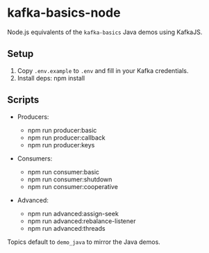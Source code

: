 # kafka-basics-node

Node.js equivalents of the `kafka-basics` Java demos using KafkaJS.

## Setup

1. Copy `.env.example` to `.env` and fill in your Kafka credentials.
2. Install deps:
   npm install

## Scripts

- Producers:
  - npm run producer:basic
  - npm run producer:callback
  - npm run producer:keys

- Consumers:
  - npm run consumer:basic
  - npm run consumer:shutdown
  - npm run consumer:cooperative

- Advanced:
  - npm run advanced:assign-seek
  - npm run advanced:rebalance-listener
  - npm run advanced:threads

Topics default to `demo_java` to mirror the Java demos. 